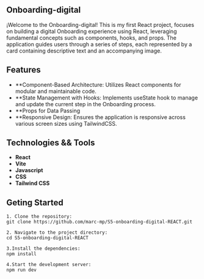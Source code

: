 ## Onboarding-digital


¡Welcome to the Onboarding-digital! This is my first React project, focuses on building a digital Onboarding experience using React, leveraging fundamental concepts such as components, hooks, and props. The application guides users through a series of steps, each represented by a card containing descriptive text and an accompanying image.


## Features

- **Component-Based Architecture: Utilizes React components for modular and maintainable code.
- **State Management with Hooks: Implements useState hook to manage and update the current step in the Onboarding process.
- **Props for Data Passing
- **Responsive Design: Ensures the application is responsive across various screen sizes using TailwindCSS.



## Technologies && Tools

- **React**
- **Vite**
- **Javascript**
- **CSS**
- **Tailwind CSS**


## Geting Started
```
1. Clone the repository:
git clone https://github.com/marc-mp/S5-onboarding-digital-REACT.git

2. Navigate to the project directory:
cd S5-onboarding-digital-REACT

3.Install the dependencies:
npm install

4.Start the development server:
npm run dev
